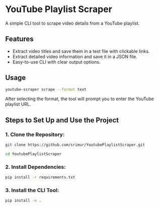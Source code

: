 # YouTube Playlist Scraper

A simple CLI tool to scrape video details from a YouTube playlist. 

## Features
- Extract video titles and save them in a text file with clickable links.
- Extract detailed video information and save it in a JSON file.
- Easy-to-use CLI with clear output options.


## Usage
```bash
youtube-scraper scrape --format text
```
After selecting the format, the tool will prompt you to enter the YouTube playlist URL.

## Steps to Set Up and Use the Project

### 1. Clone the Repository:
```bash
git clone https://github.com/srimur/YoutubePlaylistScraper.git
```
```bash
cd YoutubePlaylistScraper
```

### 2. Install Dependencies:
```bash
pip install -r requirements.txt
```

### 3. Install the CLI Tool:
```bash
pip install -e .
```



